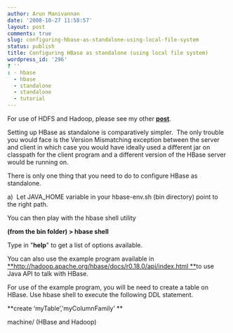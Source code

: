 ```yaml
---
author: Arun Manivannan
date: '2008-10-27 11:58:57'
layout: post
comments: true
slug: configuring-hbase-as-standalone-using-local-file-system
status: publish
title: Configuring HBase as standalone (using local file system)
wordpress_id: '296'
? ''
: - hbase
  - hbase
  - standalone
  - standalone
  - tutorial
---
```


For use of HDFS and Hadoop, please see my other [**post**][1].

Setting up HBase as standalone is comparatively simpler.  The only trouble you
would face is the Version Mismatching exception between the server and client
in which case you would have ideally used a different jar on classpath for the
client program and a different version of the HBase server would be running
on.

There is only one thing that you need to do to configure HBase as standalone.

a)  Let JAVA_HOME variable in your hbase-env.sh (bin directory) point to the
right path.

You can then play with the hbase shell utility

**(from the bin folder) > hbase shell**

Type in "**help**" to get a list of options available.

You can also use the example program available in
[**http://hadoop.apache.org/hbase/docs/r0.18.0/api/index.html **][2]to use
Java API to talk with HBase.

For use of the example program, you will be need to create a table on HBase.
Use hbase shell to execute the following DDL statement.

**create ‘myTable’,'myColumnFamily’ **

   [1]: http://arunma.com/2008/10/26/hadoop-and-hbase-setting-up-on-local-
machine/ (HBase and Hadoop)

   [2]: http://hadoop.apache.org/hbase/docs/r0.18.0/api/index.html

